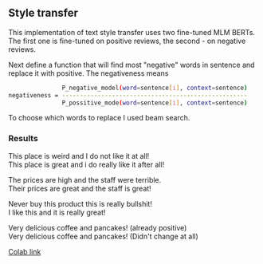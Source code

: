 
## Style transfer

This implementation of text style transfer uses two fine-tuned MLM BERTs. The first one is fine-tuned on positive reviews, the second - on negative reviews. 

Next define a function that will find most "negative" words in sentence and replace it with positive. The negativeness means 

```bash
               P_negative_model(word=sentence[i], context=sentence)
negativeness = ----------------------------------------------------
               P_possitive_mode(word=sentence[i], context=sentence)
```

To choose which words to replace I used beam search.

### Results

This place is weird and I do not like it at all!  
This place is great and i do really like it after all!

The prices are high and the staff were terrible.  
Their prices are great and the staff is great!

Never buy this product this is really bullshit!  
I like this and it is really great!

Very delicious coffee and pancakes! (already positive)  
Very delicious coffee and pancakes! (Didn't change at all)

[Colab link](https://colab.research.google.com/github/konductor000/Style-transfer-BERT/blob/main/style_transfer.ipynb)